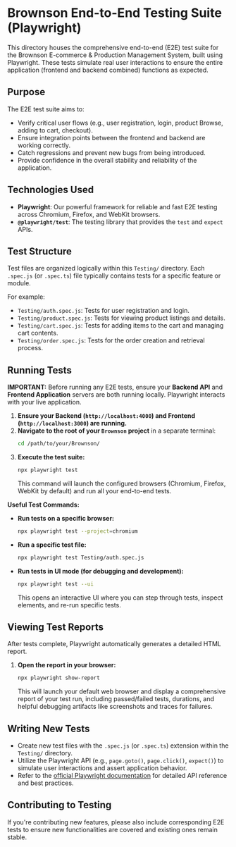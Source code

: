 # Brownson End-to-End Testing Suite (Playwright)

This directory houses the comprehensive end-to-end (E2E) test suite for the Brownson E-commerce & Production Management System, built using Playwright. These tests simulate real user interactions to ensure the entire application (frontend and backend combined) functions as expected.

## Purpose

The E2E test suite aims to:
* Verify critical user flows (e.g., user registration, login, product Browse, adding to cart, checkout).
* Ensure integration points between the frontend and backend are working correctly.
* Catch regressions and prevent new bugs from being introduced.
* Provide confidence in the overall stability and reliability of the application.

## Technologies Used

* **Playwright**: Our powerful framework for reliable and fast E2E testing across Chromium, Firefox, and WebKit browsers.
* **`@playwright/test`**: The testing library that provides the `test` and `expect` APIs.

## Test Structure

Test files are organized logically within this `Testing/` directory. Each `.spec.js` (or `.spec.ts`) file typically contains tests for a specific feature or module.

For example:
* `Testing/auth.spec.js`: Tests for user registration and login.
* `Testing/product.spec.js`: Tests for viewing product listings and details.
* `Testing/cart.spec.js`: Tests for adding items to the cart and managing cart contents.
* `Testing/order.spec.js`: Tests for the order creation and retrieval process.

## Running Tests

**IMPORTANT:** Before running any E2E tests, ensure your **Backend API** and **Frontend Application** servers are both running locally. Playwright interacts with your live application.

1.  **Ensure your Backend (`http://localhost:4000`) and Frontend (`http://localhost:3000`) are running.**
2.  **Navigate to the root of your `Brownson` project** in a separate terminal:
    ```bash
    cd /path/to/your/Brownson/
    ```
3.  **Execute the test suite:**
    ```bash
    npx playwright test
    ```
    This command will launch the configured browsers (Chromium, Firefox, WebKit by default) and run all your end-to-end tests.

**Useful Test Commands:**

* **Run tests on a specific browser:**
    ```bash
    npx playwright test --project=chromium
    ```
* **Run a specific test file:**
    ```bash
    npx playwright test Testing/auth.spec.js
    ```
* **Run tests in UI mode (for debugging and development):**
    ```bash
    npx playwright test --ui
    ```
    This opens an interactive UI where you can step through tests, inspect elements, and re-run specific tests.

## Viewing Test Reports

After tests complete, Playwright automatically generates a detailed HTML report.

1.  **Open the report in your browser:**
    ```bash
    npx playwright show-report
    ```
    This will launch your default web browser and display a comprehensive report of your test run, including passed/failed tests, durations, and helpful debugging artifacts like screenshots and traces for failures.

## Writing New Tests

* Create new test files with the `.spec.js` (or `.spec.ts`) extension within the `Testing/` directory.
* Utilize the Playwright API (e.g., `page.goto()`, `page.click()`, `expect()`) to simulate user interactions and assert application behavior.
* Refer to the [official Playwright documentation](https://playwright.dev/docs/intro) for detailed API reference and best practices.

## Contributing to Testing

If you're contributing new features, please also include corresponding E2E tests to ensure new functionalities are covered and existing ones remain stable.